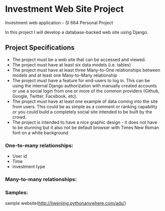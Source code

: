 # Investment Web Site Project
Investment web application - SI 664 Personal Project

In this project I will develop a database-backed web site using Django.

## Project Specifications

- The project must be a web site that can be accessed and viewed.
- The project must have at least six data models (i.e. tables)
- The project must have at least three Many-to-One relationships between models and at least one Many-to-Many relationship
- The project must have a feature for end-users to log in. This can be using the internal Django authorization with manually created accounts or use a social login from one or more of the common providers (Github, Google, Twitter, Facebook, etc).
- The project must have at least one example of data coming into the site from users. This could be as simple as a comment or ranking capability or you could build a completely social site intended to be built by the crowd.
- The project is intended to have a nice graphic design - it does not have to be stunning but it also not be default browser with Times New Roman font on a white background

### One-to-many relationships:
- User  id
- Time
- investment type

### Many-to-many relationships:


### Samples:

sample website(http://liwenjing.pythonanywhere.com/ads/)
